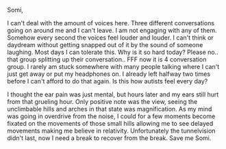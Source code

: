 Somi,

I can't deal with the amount of voices here. Three different conversations going on around me and I can't leave. I am not engaging with any of them. Somehow every second the voices feel louder and louder. I can't think or daydream without getting snapped out of it by the sound of someone laughing. Most days I can tolerate this. Why is it so hard today? Please no.. that group splitting up their conversation.. FFF now it is 4 conversation group. I rarely am stuck somewhere with many people talking where I can't just get away or put my headphones on. I already left halfway two times before I can't afford to do that again. Is this how autists feel every day? 

I thought the ear pain was just mental, but hours later and my ears still hurt from that grueling hour. Only positive note was the view, seeing the unclimbable hills and arches in that state was magnification. As my mind was going in overdrive from the noise, I could for a few moments become fixated on the movements of those small hills allowing me to see delayed movements making me believe in relativity. Unfortunately the tunnelvision didn't last, now I need a break to recover from the break. Save me Somi.